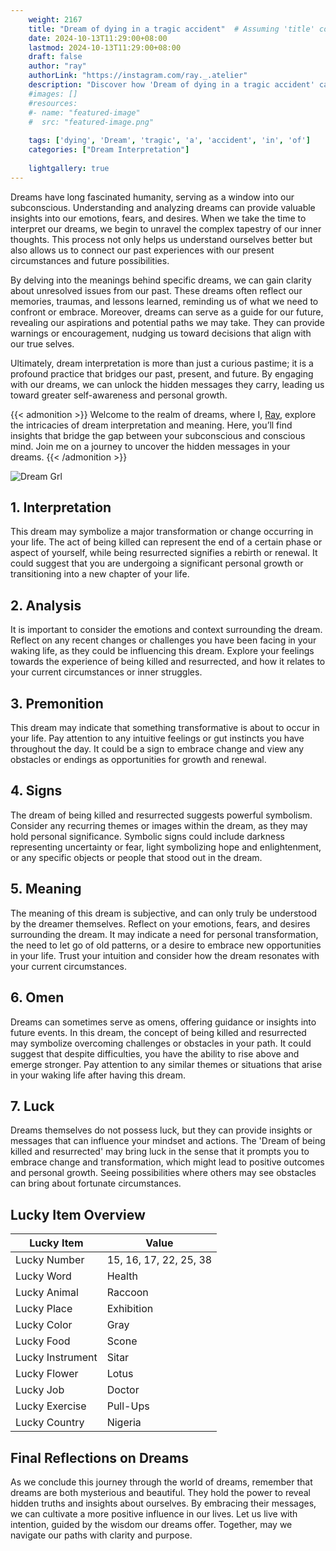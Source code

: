 ```yaml
---
    weight: 2167
    title: "Dream of dying in a tragic accident"  # Assuming 'title' column exists
    date: 2024-10-13T11:29:00+08:00
    lastmod: 2024-10-13T11:29:00+08:00
    draft: false
    author: "ray"
    authorLink: "https://instagram.com/ray._.atelier"
    description: "Discover how 'Dream of dying in a tragic accident' can interpret your future and uncover its significant meanings in your life."
    #images: []
    #resources:
    #- name: "featured-image"
    #  src: "featured-image.png"
    
    tags: ['dying', 'Dream', 'tragic', 'a', 'accident', 'in', 'of']
    categories: ["Dream Interpretation"]
    
    lightgallery: true
---
```

    
Dreams have long fascinated humanity, serving as a window into our subconscious. Understanding and analyzing dreams can provide valuable insights into our emotions, fears, and desires. When we take the time to interpret our dreams, we begin to unravel the complex tapestry of our inner thoughts. This process not only helps us understand ourselves better but also allows us to connect our past experiences with our present circumstances and future possibilities.

By delving into the meanings behind specific dreams, we can gain clarity about unresolved issues from our past. These dreams often reflect our memories, traumas, and lessons learned, reminding us of what we need to confront or embrace. Moreover, dreams can serve as a guide for our future, revealing our aspirations and potential paths we may take. They can provide warnings or encouragement, nudging us toward decisions that align with our true selves.

Ultimately, dream interpretation is more than just a curious pastime; it is a profound practice that bridges our past, present, and future. By engaging with our dreams, we can unlock the hidden messages they carry, leading us toward greater self-awareness and personal growth.

{{< admonition >}}
Welcome to the realm of dreams, where I, [Ray](https://instagram.com/ray._.atelier), explore the intricacies of dream interpretation and meaning. Here, you’ll find insights that bridge the gap between your subconscious and conscious mind. Join me on a journey to uncover the hidden messages in your dreams.
{{< /admonition >}}

![Dream Grl](https://cdn.pixabay.com/photo/2017/11/02/03/35/gothic-2910057_1280.jpg "Dream Grl")

## 1. Interpretation
 This dream may symbolize a major transformation or change occurring in your life. The act of being killed can represent the end of a certain phase or aspect of yourself, while being resurrected signifies a rebirth or renewal. It could suggest that you are undergoing a significant personal growth or transitioning into a new chapter of your life.

## 2. Analysis
 It is important to consider the emotions and context surrounding the dream. Reflect on any recent changes or challenges you have been facing in your waking life, as they could be influencing this dream. Explore your feelings towards the experience of being killed and resurrected, and how it relates to your current circumstances or inner struggles.

## 3. Premonition
 This dream may indicate that something transformative is about to occur in your life. Pay attention to any intuitive feelings or gut instincts you have throughout the day. It could be a sign to embrace change and view any obstacles or endings as opportunities for growth and renewal.

## 4. Signs
 The dream of being killed and resurrected suggests powerful symbolism. Consider any recurring themes or images within the dream, as they may hold personal significance. Symbolic signs could include darkness representing uncertainty or fear, light symbolizing hope and enlightenment, or any specific objects or people that stood out in the dream.

## 5. Meaning
 The meaning of this dream is subjective, and can only truly be understood by the dreamer themselves. Reflect on your emotions, fears, and desires surrounding the dream. It may indicate a need for personal transformation, the need to let go of old patterns, or a desire to embrace new opportunities in your life. Trust your intuition and consider how the dream resonates with your current circumstances.

## 6. Omen
 Dreams can sometimes serve as omens, offering guidance or insights into future events. In this dream, the concept of being killed and resurrected may symbolize overcoming challenges or obstacles in your path. It could suggest that despite difficulties, you have the ability to rise above and emerge stronger. Pay attention to any similar themes or situations that arise in your waking life after having this dream.

## 7. Luck
 Dreams themselves do not possess luck, but they can provide insights or messages that can influence your mindset and actions. The 'Dream of being killed and resurrected' may bring luck in the sense that it prompts you to embrace change and transformation, which might lead to positive outcomes and personal growth. Seeing possibilities where others may see obstacles can bring about fortunate circumstances.

## Lucky Item Overview
| Lucky Item          | Value              |
|---------------|--------------------|
| Lucky Number        | 15, 16, 17, 22, 25, 38  |
| Lucky Word          | Health |
| Lucky Animal        | Raccoon |
| Lucky Place         | Exhibition     |
| Lucky Color         | Gray     |
| Lucky Food          | Scone      |
| Lucky Instrument    | Sitar |
| Lucky Flower        | Lotus    |
| Lucky Job           | Doctor       |
| Lucky Exercise      | Pull-Ups  |
| Lucky Country       | Nigeria    |


##  Final Reflections on Dreams

As we conclude this journey through the world of dreams, remember that dreams are both mysterious and beautiful. They hold the power to reveal hidden truths and insights about ourselves. By embracing their messages, we can cultivate a more positive influence in our lives. Let us live with intention, guided by the wisdom our dreams offer. Together, may we navigate our paths with clarity and purpose.
